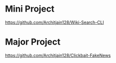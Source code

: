 # Mini Project
https://github.com/Architjain128/Wiki-Search-CLI

# Major Project
https://github.com/Architjain128/Clickbait-FakeNews
